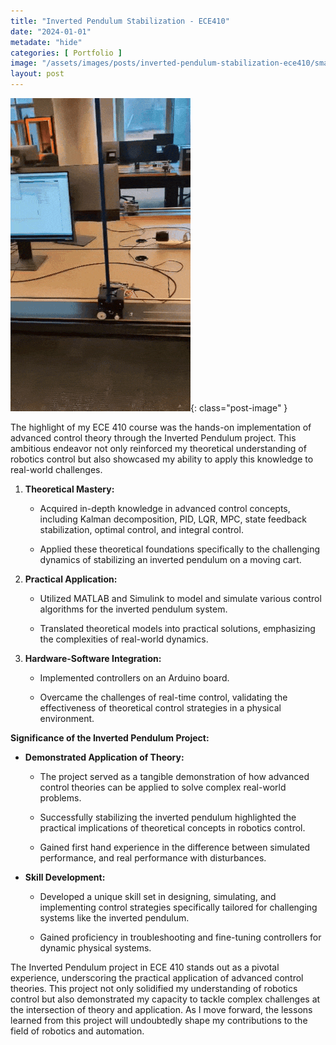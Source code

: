 ```yaml
---
title: "Inverted Pendulum Stabilization - ECE410"
date: "2024-01-01"
metadate: "hide"
categories: [ Portfolio ]
image: "/assets/images/posts/inverted-pendulum-stabilization-ece410/small3-1.gif"
layout: post
---
```


![](/assets/images/posts/inverted-pendulum-stabilization-ece410/small3-1.gif){: class="post-image" }

The highlight of my ECE 410 course was the hands-on implementation of advanced control theory through the Inverted Pendulum project. This ambitious endeavor not only reinforced my theoretical understanding of robotics control but also showcased my ability to apply this knowledge to real-world challenges.

1. **Theoretical Mastery:**
    - Acquired in-depth knowledge in advanced control concepts, including Kalman decomposition, PID, LQR, MPC, state feedback stabilization, optimal control, and integral control.
    
    - Applied these theoretical foundations specifically to the challenging dynamics of stabilizing an inverted pendulum on a moving cart.

3. **Practical Application:**
    - Utilized MATLAB and Simulink to model and simulate various control algorithms for the inverted pendulum system.
    
    - Translated theoretical models into practical solutions, emphasizing the complexities of real-world dynamics.

5. **Hardware-Software Integration:**
    - Implemented controllers on an Arduino board.
    
    - Overcame the challenges of real-time control, validating the effectiveness of theoretical control strategies in a physical environment.

**Significance of the Inverted Pendulum Project:**

- **Demonstrated Application of Theory:**
    - The project served as a tangible demonstration of how advanced control theories can be applied to solve complex real-world problems.
    
    - Successfully stabilizing the inverted pendulum highlighted the practical implications of theoretical concepts in robotics control.
    
    - Gained first hand experience in the difference between simulated performance, and real performance with disturbances.

- **Skill Development:**
    - Developed a unique skill set in designing, simulating, and implementing control strategies specifically tailored for challenging systems like the inverted pendulum.
    
    - Gained proficiency in troubleshooting and fine-tuning controllers for dynamic physical systems.

The Inverted Pendulum project in ECE 410 stands out as a pivotal experience, underscoring the practical application of advanced control theories. This project not only solidified my understanding of robotics control but also demonstrated my capacity to tackle complex challenges at the intersection of theory and application. As I move forward, the lessons learned from this project will undoubtedly shape my contributions to the field of robotics and automation.
